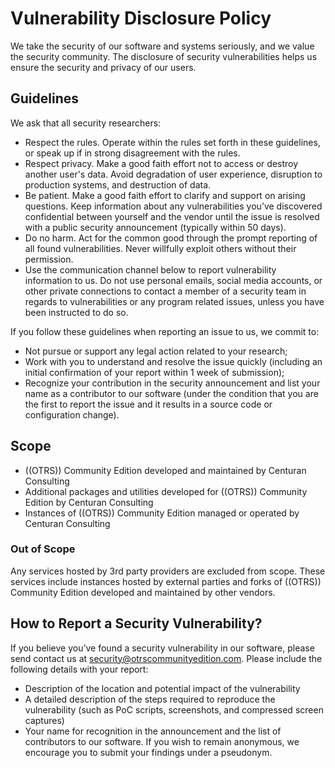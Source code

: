 # Vulnerability Disclosure Policy

We take the security of our software and systems seriously, and we value the security community. The disclosure of security vulnerabilities helps us ensure the security and privacy of our users.


## Guidelines

We ask that all security researchers:

- Respect the rules. Operate within the rules set forth in these guidelines, or speak up if in strong disagreement with the rules.
- Respect privacy. Make a good faith effort not to access or destroy
another user's data. Avoid degradation of user experience, disruption to
production systems, and destruction of data.
- Be patient. Make a good faith effort to clarify and support on
arising questions. Keep information about any vulnerabilities you’ve
discovered confidential between yourself and the vendor until the issue is resolved with a public security announcement (typically within 50 days).
- Do no harm. Act for the common good through the prompt reporting of
all found vulnerabilities. Never willfully exploit others without their
permission.
- Use the communication channel below to report vulnerability
information to us. Do not use personal emails, social media accounts, or
other private connections to contact a member of a security team in
regards to vulnerabilities or any program related issues, unless you
have been instructed to do so.

If you follow these guidelines when reporting an issue to us, we commit to:

- Not pursue or support any legal action related to your research;
- Work with you to understand and resolve the issue quickly (including
an initial confirmation of your report within 1 week of submission);
- Recognize your contribution in the security announcement and list your name as a contributor to our software (under the condition that you are the first to report the issue and it results in a source code or configuration change).


## Scope

- ((OTRS)) Community Edition developed and maintained by Centuran Consulting
- Additional packages and utilities developed for ((OTRS)) Community Edition by Centuran Consulting
- Instances of ((OTRS)) Community Edition managed or operated by Centuran Consulting

### Out of Scope

Any services hosted by 3rd party providers are excluded from scope. These services include instances hosted by external parties and forks of ((OTRS)) Community Edition developed and maintained by other vendors.


## How to Report a Security Vulnerability?

If you believe you’ve found a security vulnerability in our software, please send contact us at security@otrscommunityedition.com. Please include the following details with your report:

- Description of the location and potential impact of the vulnerability
- A detailed description of the steps required to reproduce the vulnerability (such as PoC scripts, screenshots, and compressed screen captures)
- Your name for recognition in the announcement and the list of contributors to our software. If you wish to remain anonymous, we encourage you to submit your findings under a pseudonym.
